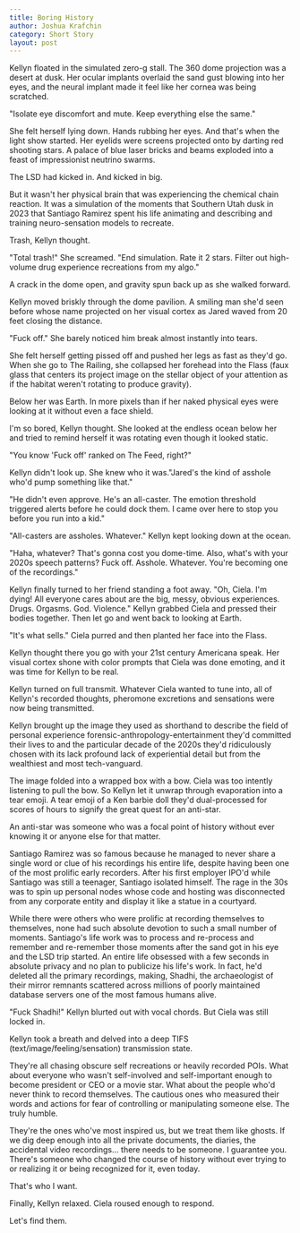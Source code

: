 ```yaml
---
title: Boring History
author: Joshua Krafchin
category: Short Story
layout: post
---
```


Kellyn floated in the simulated zero-g stall. The 360 dome projection was a desert at dusk. Her ocular implants overlaid the sand gust blowing into her eyes, and the neural implant made it feel like her cornea was being scratched.

"Isolate eye discomfort and mute. Keep everything else the same."

She felt herself lying down. Hands rubbing her eyes. And that's when the light show started. Her eyelids were screens projected onto by darting red shooting stars. A palace of blue laser bricks and beams exploded into a feast of impressionist neutrino swarms.

The LSD had kicked in. And kicked in big.

But it wasn't her physical brain that was experiencing the chemical chain reaction. It was a simulation of the moments that Southern Utah dusk in 2023 that Santiago Ramirez spent his life animating and describing and training neuro-sensation models to recreate.

Trash, Kellyn thought.

"Total trash!" She screamed. "End simulation. Rate it 2 stars. Filter out high-volume drug experience recreations from my algo."

A crack in the dome open, and gravity spun back up as she walked forward.

Kellyn moved briskly through the dome pavilion. A smiling man she'd seen before whose name projected on her visual cortex as Jared waved from 20 feet closing the distance.

"Fuck off." She barely noticed him break almost instantly into tears.

She felt herself getting pissed off and pushed her legs as fast as they'd go. When she go to The Railing, she collapsed her forehead into the Flass (faux glass that centers its project image on the stellar object of your attention as if the habitat weren't rotating to produce gravity).

Below her was Earth. In more pixels than if her naked physical eyes were looking at it without even a face shield.

I'm so bored, Kellyn thought. She looked at the endless ocean below her and tried to remind herself it was rotating even though it looked static.

"You know 'Fuck off' ranked on The Feed, right?"

Kellyn didn't look up. She knew who it was."Jared's the kind of asshole who'd pump something like that."

"He didn't even approve. He's an all-caster. The emotion threshold triggered alerts before he could dock them. I came over here to stop you before you run into a kid."

"All-casters are assholes. Whatever." Kellyn kept looking down at the ocean.

"Haha, whatever? That's gonna cost you dome-time. Also, what's with your 2020s speech patterns? Fuck off. Asshole. Whatever. You're becoming one of the recordings."

Kellyn finally turned to her friend standing a foot away. "Oh, Ciela. I'm dying! All everyone cares about are the big, messy, obvious experiences. Drugs. Orgasms. God. Violence." Kellyn grabbed Ciela and pressed their bodies together. Then let go and went back to looking at Earth.

"It's what sells." Ciela purred and then planted her face into the Flass.

Kellyn thought there you go with your 21st century Americana speak. Her visual cortex shone with color prompts that Ciela was done emoting, and it was time for Kellyn to be real.

Kellyn turned on full transmit. Whatever Ciela wanted to tune into, all of Kellyn's recorded thoughts, pheromone excretions and sensations were now being transmitted.

Kellyn brought up the image they used as shorthand to describe the field of personal experience forensic-anthropology-entertainment they'd committed their lives to and the particular decade of the 2020s they'd ridiculously chosen with its lack profound lack of experiential detail but from the wealthiest and most tech-vanguard.

The image folded into a wrapped box with a bow. Ciela was too intently listening to pull the bow. So Kellyn let it unwrap through evaporation into a tear emoji. A tear emoji of a Ken barbie doll they'd dual-processed for scores of hours to signify the great quest for an anti-star.

An anti-star was someone who was a focal point of history without ever knowing it or anyone else for that matter.

Santiago Ramirez was so famous because he managed to never share a single word or clue of his recordings his entire life, despite having been one of the most prolific early recorders. After his first employer IPO'd while Santiago was still a teenager, Santiago isolated himself. The rage in the 30s was to spin up personal nodes whose code and hosting was disconnected from any corporate entity and display it like a statue in a courtyard.

While there were others who were prolific at recording themselves to themselves, none had such absolute devotion to such a small number of moments. Santiago's life work was to process and re-process and remember and re-remember those moments after the sand got in his eye and the LSD trip started. An entire life obsessed with a few seconds in absolute privacy and no plan to publicize his life's work. In fact, he'd deleted all the primary recordings, making, Shadhi, the archaeologist of their mirror remnants scattered across millions of poorly maintained database servers one of the most famous humans alive.

"Fuck Shadhi!" Kellyn blurted out with vocal chords. But Ciela was still locked in.

Kellyn took a breath and delved into a deep TIFS (text/image/feeling/sensation) transmission state.

They're all chasing obscure self recreations or heavily recorded POIs. What about everyone who wasn't self-involved and self-important enough to become president or CEO or a movie star. What about the people who'd never think to record themselves. The cautious ones who measured their words and actions for fear of controlling or manipulating someone else. The truly humble.

They're the ones who've most inspired us, but we treat them like ghosts. If we dig deep enough into all the private documents, the diaries, the accidental video recordings... there needs to be someone. I guarantee you. There's someone who changed the course of history without ever trying to or realizing it or being recognized for it, even today.

That's who I want.

Finally, Kellyn relaxed. Ciela roused enough to respond.

Let's find them.
